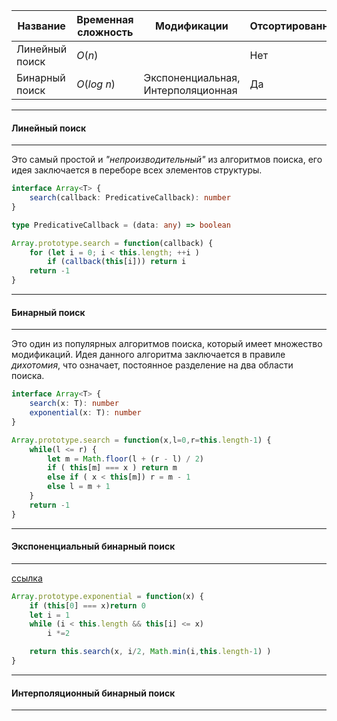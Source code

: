 
| Название        | Временная сложность | Модификации                        | Отсортированность |
| --------------- | ------------------- | ---------------------------------- | ----------------- |
| Линейный поиск  | $O(n)$              |                                    |        Нет           |
| Бинарный поиск  | $O(log\ n)$         | Экспоненциальная, Интерполяционная |            Да       |



---
#### Линейный поиск
---
Это самый простой и *"непроизводительный"* из алгоритмов поиска, его идея заключается в переборе всех элементов структуры.
```ts
interface Array<T> {
	search(callback: PredicativeCallback): number
}

type PredicativeCallback = (data: any) => boolean

Array.prototype.search = function(callback) {
	for (let i = 0; i < this.length; ++i )
		if (callback(this[i])) return i
	return -1
}
```



---
#### Бинарный поиск
---
Это один из популярных алгоритмов поиска, который имеет множество модификаций. Идея данного алгоритма заключается в правиле *дихотомия*, что означает, постоянное разделение на два области поиска.
```ts
interface Array<T> {
	search(x: T): number
	exponential(x: T): number
}

Array.prototype.search = function(x,l=0,r=this.length-1) {
	while(l <= r) {
		let m = Math.floor(l + (r - l) / 2)
		if ( this[m] === x ) return m
		else if ( x < this[m]) r = m - 1
		else l = m + 1
	}
	return -1
}
```



---
#### Экспоненциальный бинарный поиск
---
[ссылка](https://patrickdesjardins.com/blog/javascript-exponential-search)
```ts
Array.prototype.exponential = function(x) {
	if (this[0] === x)return 0
	let i = 1
	while (i < this.length && this[i] <= x)
		i *=2

	return this.search(x, i/2, Math.min(i,this.length-1) )
}
```





---
#### Интерполяционный бинарный поиск
---






